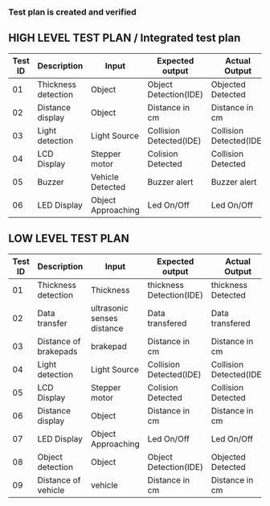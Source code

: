 ### Test plan is created and verified

## HIGH LEVEL TEST PLAN / Integrated test plan

| Test ID | Description | Input | Expected output | Actual Output | paas/ Fail   |
| --- | --- | --- | --- | --- | ---|
| 01 | Thickness detection | Object | Object Detection(IDE) | Objected Detected |✅ |
| 02 | Distance display | Object | Distance in cm  | Distance in cm |✅ |
| 03 | Light detection | Light Source | Collision Detected(IDE) | Collision Detected(IDE) | ✅ | 
| 04 | LCD Display | Stepper motor | Colision Detected | Collision Detected | ✅ |
| 05 | Buzzer | Vehicle Detected  | Buzzer alert | Buzzer alert | ✅ |
| 06 | LED Display | Object Approaching | Led On/Off | Led On/Off | ✅ |





## LOW LEVEL TEST PLAN

| Test ID | Description | Input | Expected output | Actual Output | paas/ Fail |
| --- | --- | --- | --- | --- | ---|
| 01 | Thickness detection | Thickness | thickness Detection(IDE) | thickness  Detected |✅ |
| 02 | Data transfer | ultrasonic senses distance | Data transfered | Data transfered |✅ |
| 03 | Distance of brakepads | brakepad | Distance in cm  | Distance in cm | ✅ |
| 04 | Light detection | Light Source | Collision Detected(IDE) | Collision Detected(IDE) | ✅ |
| 05 | LCD Display | Stepper motor | Colision Detected | Collision Detected | ✅ |
| 06 | Distance display | Object | Distance in cm  | Distance in cm | ✅ | 
| 07 | LED Display | Object Approaching | Led On/Off | Led On/Off  | ✅ |
| 08 | Object detection | Object | Object Detection(IDE) | Objected Detected | ✅ |
| 09 | Distance of vehicle | vehicle | Distance in cm  | Distance in cm | ✅ |


